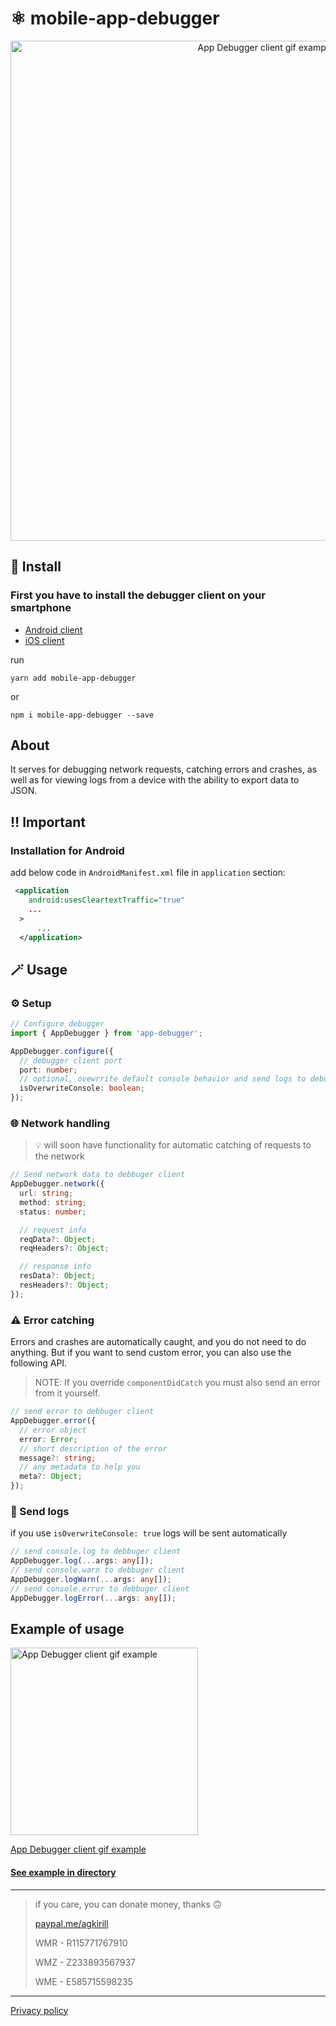 # ⚛️ mobile-app-debugger

<p align="center">
 <img src="https://i.ibb.co/YPkgszg/cover.png" alt="App Debugger client gif example" width="800">
</p>

## 🚀 Install

### First you have to install the debugger client on your smartphone

- [Android client](https://play.google.com/store/apps/details?id=ru.kirillag.mobileappdebugger)
- [iOS client](https://apps.apple.com/us/app/habit-tracker-трекер-привычек/id1601977203)

run

`yarn add mobile-app-debugger`

or

`npm i mobile-app-debugger --save`

## About

It serves for debugging network requests, catching errors and crashes, as well as for viewing logs from a device with the ability to export data to JSON.

## ‼️ Important
### Installation for Android

add below code in `AndroidManifest.xml` file in `application` section:

```XML
 <application
    android:usesCleartextTraffic="true"
    ...
  >
      ...
  </application>
```

## 🪄 Usage

### ⚙️ Setup
```typescript
// Configure debugger
import { AppDebugger } from 'app-debugger';

AppDebugger.configure({
  // debugger client port
  port: number;
  // optional, ovewrrite default console behavior and send logs to debugger client
  isOverwriteConsole: boolean;
});
```

### 🌐 Network handling

> 💡 will soon have functionality for automatic catching of requests to the network

```typescript
// Send network data to debbuger client
AppDebugger.network({
  url: string;
  method: string;
  status: number;

  // request info
  reqData?: Object;
  reqHeaders?: Object;

  // response info
  resData?: Object;
  resHeaders?: Object;
});
```

### ⚠️ Error catching
Errors and crashes are automatically caught, and you do not need to do anything. But if you want to send custom error, you can also use the following API.

> NOTE: If you override `componentDidCatch` you must also send an error from it yourself.

```typescript
// send error to debbuger client
AppDebugger.error({
  // error object
  error: Error;
  // short description of the error
  message?: string;
  // any metadata to help you
  meta?: Object;
});
```

### 💬 Send logs

if you use `isOverwriteConsole: true` logs will be sent automatically

```typescript
// send console.log to debbuger client
AppDebugger.log(...args: any[]);
// send console.warn to debbuger client
AppDebugger.logWarn(...args: any[]);
// send console.error to debbuger client
AppDebugger.logError(...args: any[]);
```

## Example of usage
  <p>
    <img src="example/img/example-1.gif" alt="App Debugger client gif example" width="300">
  </p>

[App Debugger client gif example](https://giphy.com/gifs/android-ios-react-native-afXhgFXufSlLWf04q4)


#### [See example in directory](https://github.com/iGroza/mobile-app-debugger/tree/master/example/src)

---

> if you care, you can donate money, thanks 🙃
>
> [paypal.me/agkirill](https://paypal.me/agkirill)
>
> WMR - R115771767910
>
> WMZ - Z233893567937
>
> WME - E585715598235
---

[Privacy policy](https://www.termsfeed.com/live/b41d66d1-43ba-48af-88b0-c14ec71bd810)
